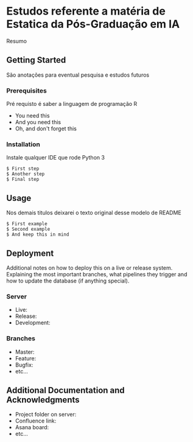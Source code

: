 # Estudos referente a matéria de Estatica da Pós-Graduação em IA

Resumo 

## Getting Started

São anotações para eventual pesquisa e estudos futuros

### Prerequisites

Pré requisto é saber a linguagem de programação R

* You need this
* And you need this
* Oh, and don't forget this

### Installation

Instale qualquer IDE que rode Python 3

```
$ First step
$ Another step
$ Final step
```

## Usage

Nos demais titulos deixarei o texto original desse modelo de README

```
$ First example
$ Second example
$ And keep this in mind
```

## Deployment

Additional notes on how to deploy this on a live or release system. Explaining the most important branches, what pipelines they trigger and how to update the database (if anything special).

### Server

* Live:
* Release:
* Development:

### Branches

* Master:
* Feature:
* Bugfix:
* etc...

## Additional Documentation and Acknowledgments

* Project folder on server:
* Confluence link:
* Asana board:
* etc...
